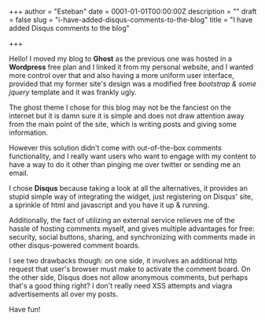+++
author = "Esteban"
date = 0001-01-01T00:00:00Z
description = ""
draft = false
slug = "i-have-added-disqus-comments-to-the-blog"
title = "I have added Disqus comments to the blog"

+++


Hello! I moved my blog to **Ghost** as the previous one was hosted in a **Wordpress** free plan and I linked it from my personal website, and I wanted more control over that and also having a more uniform user interface, provided that my former site's design was a modified free *bootstrap & some jquery* template and it was frankly ugly.

The ghost theme I chose for this blog may not be the fanciest on the internet but it is damn sure it is simple and does not draw attention away from the main point of the site, which is writing posts and giving some information.

However this solution didn't come with out-of-the-box comments functionality, and I really want users who want to engage with my content to have a way to do it other than pinging me over twitter or sending me an email.

I chose **Disqus** because taking a look at all the alternatives, it provides an stupid simple way of integrating the widget, just registering on Disqus' site, a sprinkle of html and javascript and you have it up & running.

Additionally, the fact of utilizing an external service relieves me of the hassle of hosting comments myself, and gives multiple advantages for free: security, social buttons, sharing, and synchronizing with comments made in other disqus-powered comment boards.

I see two drawbacks though: on one side, it involves an additional http request that user's browser must make to activate the comment board. On the other side, Disqus does not allow anonymous comments, but perhaps that's a good thing right? I don't really need XSS attempts and viagra advertisements all over my posts.

Have fun!

